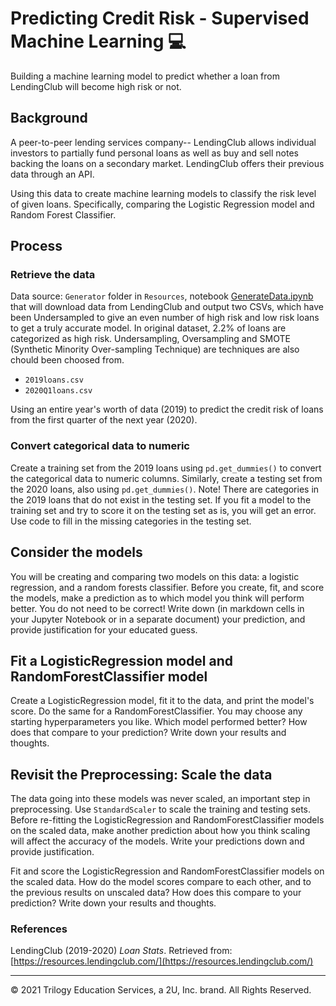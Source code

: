 # Predicting Credit Risk - Supervised Machine Learning :computer:

Building a machine learning model to predict whether a loan from LendingClub will become high risk or not. 

## Background

A peer-to-peer lending services company-- LendingClub allows individual investors to partially fund personal loans as well as buy and sell notes backing the loans on a secondary market. LendingClub offers their previous data through an API.

Using this data to create machine learning models to classify the risk level of given loans. Specifically, comparing the Logistic Regression model and Random Forest Classifier.


## Process

### Retrieve the data

Data source: `Generator` folder in `Resources`, notebook [GenerateData.ipynb](/Resources/Generator/GenerateData.ipynb) that will download data from LendingClub and output two CSVs, which have been Undersampled to give an even number of high risk and low risk loans to get a truly accurate model. In original dataset, 2.2% of loans are categorized as high risk.  Undersampling, Oversampling and SMOTE (Synthetic Minority Over-sampling Technique) are techniques are also chould been choosed from.

* `2019loans.csv`
* `2020Q1loans.csv`

Using an entire year's worth of data (2019) to predict the credit risk of loans from the first quarter of the next year (2020).


### Convert categorical data to numeric

Create a training set from the 2019 loans using `pd.get_dummies()` to convert the categorical data to numeric columns. 
Similarly, create a testing set from the 2020 loans, also using `pd.get_dummies()`. 
Note! There are categories in the 2019 loans that do not exist in the testing set. If you fit a model to the training set and try to score it on the testing set as is, you will get an error. Use code to fill in the missing categories in the testing set. 


## Consider the models

You will be creating and comparing two models on this data: a logistic regression, and a random forests classifier. Before you create, fit, and score the models, make a prediction as to which model you think will perform better. You do not need to be correct! Write down (in markdown cells in your Jupyter Notebook or in a separate document) your prediction, and provide justification for your educated guess.


## Fit a LogisticRegression model and RandomForestClassifier model

Create a LogisticRegression model, fit it to the data, and print the model's score. Do the same for a RandomForestClassifier. You may choose any starting hyperparameters you like. Which model performed better? How does that compare to your prediction? Write down your results and thoughts.


## Revisit the Preprocessing: Scale the data

The data going into these models was never scaled, an important step in preprocessing. Use `StandardScaler` to scale the training and testing sets. Before re-fitting the LogisticRegression and RandomForestClassifier models on the scaled data, make another prediction about how you think scaling will affect the accuracy of the models. Write your predictions down and provide justification.

Fit and score the LogisticRegression and RandomForestClassifier models on the scaled data. How do the model scores compare to each other, and to the previous results on unscaled data? How does this compare to your prediction? Write down your results and thoughts.

### References

LendingClub (2019-2020) _Loan Stats_. Retrieved from: [https://resources.lendingclub.com/](https://resources.lendingclub.com/)

- - -

© 2021 Trilogy Education Services, a 2U, Inc. brand. All Rights Reserved.
